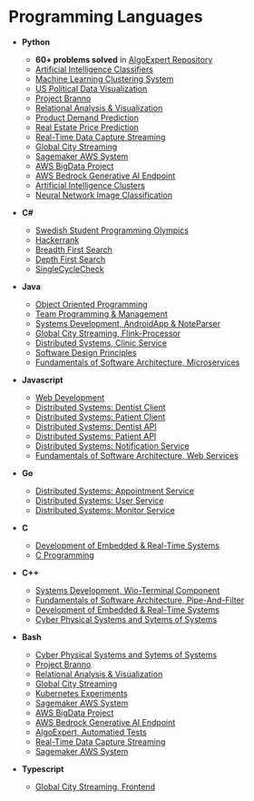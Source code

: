 # Programming Languages

- **Python**

    - **60+ problems solved** in [AlgoExpert Repository](https://github.com/mrjex/AlgoExpert)
    - [Artificial Intelligence Classifiers](https://github.com/mrjex/Artificial-Intelligence-Classifiers)
    - [Machine Learning Clustering System](https://github.com/mrjex/Machine-Learning-Clustering-System)
    - [US Political Data Visualization](https://github.com/mrjex/US-Political-and-Societal-Data-Visualization)
    - [Project Branno](https://github.com/mrjex/Project-Branno)
    - [Relational Analysis & Visualization](https://github.com/mrjex/Relational-Analysis-and-Visualization)
    - [Product Demand Prediction](https://github.com/mrjex/Product-Demand-Prediction)
    - [Real Estate Price Prediction](https://github.com/mrjex/Real-Estate-Price-Prediction)
    - [Real-Time Data Capture Streaming](https://github.com/mrjex/Realtime-Data-Capture-Streaming)
    - [Global City Streaming](https://github.com/mrjex/Global-City-Streaming)
    - [Sagemaker AWS System](https://github.com/mrjex/AWS-Sagemaker-System)
    - [AWS BigData Project](https://github.com/mrjex/AWS-BigData-System)
    - [AWS Bedrock Generative AI Endpoint](https://github.com/mrjex/AWS-Generative-AI-Endpoint)
    - [Artificial Intelligence Clusters](https://github.com/mrjex/Artificial-Intelligence-Clusters)
    - [Neural Network Image Classification](https://github.com/mrjex/Neural-Network-Image-Classification)


- **C#**

    - [Swedish Student Programming Olympics](https://github.com/mrjex/Student-Programming-Olympics)
    - [Hackerrank](https://github.com/mrjex/Hacker-Rank)
    - [Breadth First Search](https://github.com/mrjex/AlgoExpert/tree/main/Executionary%20Code/Graphs/BreadthFirstSearch)
    - [Depth First Search](https://github.com/mrjex/AlgoExpert/tree/main/Executionary%20Code/Graphs/DepthFirstSearch)
    - [SingleCycleCheck](https://github.com/mrjex/AlgoExpert/tree/main/Executionary%20Code/Graphs/SingleCycleCheck)


- **Java**

    - [Object Oriented Programming](https://github.com/mrjex/Object-Oriented-Programming)
    - [Team Programming & Management](https://github.com/mrjex/Snake)
    - [Systems Development, AndroidApp & NoteParser](https://github.com/Indomet/WioPlay/tree/main)
    - [Global City Streaming, Flink-Processor](https://github.com/mrjex/Flink-Processor-Global-City-Streaming/tree/5d6e8f33ae8f1c18fb1f97d117e084f37dbdfead)
    - [Distributed Systems, Clinic Service](https://github.com/Dentanoid/Clinic-Service)
    - [Software Design Principles](https://github.com/mrjex/Software-Design-Patterns)
    - [Fundamentals of Software Architecture, Microservices](https://github.com/mrjex/Software-Architectural-Styles)

- **Javascript**

    - [Web Development](https://github.com/mrjex/Bookster)
    - [Distributed Systems: Dentist Client](https://github.com/Dentanoid/Dentist-Client)
    - [Distributed Systems: Patient Client](https://github.com/Dentanoid/Patient-Client)
    - [Distributed Systems: Dentist API](https://github.com/Dentanoid/Dentist-API)
    - [Distributed Systems: Patient API](https://github.com/Dentanoid/Patient-API)
    - [Distributed Systems: Notification Service](https://github.com/Dentanoid/Notification-Service)
    - [Fundamentals of Software Architecture, Web Services](https://github.com/mrjex/Software-Architectural-Styles)

- **Go**

    - [Distributed Systems: Appointment Service](https://github.com/Dentanoid/Appointment-Service-Go)
    - [Distributed Systems: User Service](https://github.com/Dentanoid/User-Service)
    - [Distributed Systems: Monitor Service](https://github.com/Dentanoid/Monitoring-Service)

- **C**

    - [Development of Embedded & Real-Time Systems](https://github.com/mrjex/Embedded-and-Real-Time-Systems)
    - [C Programming](https://github.com/mrjex/C-Programming)

- **C++**

    - [Systems Development, Wio-Terminal Component](https://github.com/Indomet/WioPlay/tree/main)
    - [Fundamentals of Software Architecture, Pipe-And-Filter](https://github.com/mrjex/Software-Architectural-Styles)
    - [Development of Embedded & Real-Time Systems](https://github.com/mrjex/Embedded-and-Real-Time-Systems)
    - [Cyber Physical Systems and Sytems of Systems](https://github.com/mrjex/Cyber-Physical-Systems-and-Sytems-of-Systems)

- **Bash**

    - [Cyber Physical Systems and Sytems of Systems](https://github.com/mrjex/Cyber-Physical-Systems-and-Sytems-of-Systems)
    - [Project Branno](https://github.com/mrjex/Project-Branno)
    - [Relational Analysis & Visualization](https://github.com/mrjex/Relational-Analysis-and-Visualization)
    - [Global City Streaming](https://github.com/mrjex/Global-City-Streaming)
    - [Kubernetes Experiments](https://github.com/mrjex/K8s-Experiments)
    - [Sagemaker AWS System](https://github.com/mrjex/AWS-Sagemaker-System)
    - [AWS BigData Project](https://github.com/mrjex/AWS-BigData-System)
    - [AWS Bedrock Generative AI Endpoint](https://github.com/mrjex/AWS-Generative-AI-Endpoint)
    - [AlgoExpert, Automatied Tests](https://github.com/mrjex/AlgoExpert)
    - [Real-Time Data Capture Streaming](https://github.com/mrjex/Realtime-Data-Capture-Streaming)
    - [Sagemaker AWS System](https://github.com/mrjex/AWS-Sagemaker-System)


- **Typescript**

    - [Global City Streaming, Frontend](https://github.com/mrjex/Frontend-Global-City-Streaming/tree/8cedc47a99ca576d7190b848502ef6f242776aa8)
